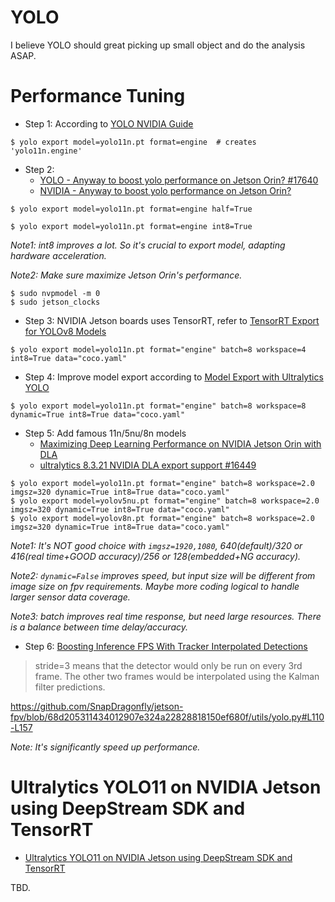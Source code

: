 # YOLO

I believe YOLO should great picking up small object and do the analysis ASAP.

# Performance Tuning

- Step 1: According to [YOLO NVIDIA Guide](https://docs.ultralytics.com/guides/nvidia-jetson/)

```
$ yolo export model=yolo11n.pt format=engine  # creates 'yolo11n.engine'
```

- Step 2: 
  - [YOLO - Anyway to boost yolo performance on Jetson Orin?
#17640](https://github.com/ultralytics/ultralytics/issues/17640)
  - [NVIDIA - Anyway to boost yolo performance on Jetson Orin?](https://forums.developer.nvidia.com/t/anyway-to-boost-yolo-performance-on-jetson-orin/313795)

```
$ yolo export model=yolo11n.pt format=engine half=True
```

```
$ yolo export model=yolo11n.pt format=engine int8=True
```

*Note1: int8 improves a lot. So it's crucial to export model, adapting hardware acceleration.*

*Note2: Make sure maximize Jetson Orin's performance.*

```
$ sudo nvpmodel -m 0
$ sudo jetson_clocks
```

- Step 3: NVIDIA Jetson boards uses TensorRT, refer to [TensorRT Export for YOLOv8 Models](https://docs.ultralytics.com/integrations/tensorrt/) 

```
$ yolo export model=yolo11n.pt format="engine" batch=8 workspace=4 int8=True data="coco.yaml"
```

- Step 4: Improve model export according to [Model Export with Ultralytics YOLO](https://docs.ultralytics.com/modes/export/)

```
$ yolo export model=yolo11n.pt format="engine" batch=8 workspace=8 dynamic=True int8=True data="coco.yaml"
```

- Step 5: Add famous 11n/5nu/8n models
  - [Maximizing Deep Learning Performance on NVIDIA Jetson Orin with DLA](https://developer.nvidia.com/blog/maximizing-deep-learning-performance-on-nvidia-jetson-orin-with-dla/)
  - [ultralytics 8.3.21 NVIDIA DLA export support #16449](https://github.com/ultralytics/ultralytics/pull/16449)

```
$ yolo export model=yolo11n.pt format="engine" batch=8 workspace=2.0 imgsz=320 dynamic=True int8=True data="coco.yaml"
$ yolo export model=yolov5nu.pt format="engine" batch=8 workspace=2.0 imgsz=320 dynamic=True int8=True data="coco.yaml"
$ yolo export model=yolov8n.pt format="engine" batch=8 workspace=2.0 imgsz=320 dynamic=True int8=True data="coco.yaml"
```

*Note1: It's NOT good choice with `imgsz=1920,1080`, 640(default)/320 or 416(real time+GOOD accuracy)/256 or 128(embedded+NG accuracy).*

*Note2: `dynamic=False` improves speed, but input size will be different from image size on fpv requirements. Maybe more coding logical to handle larger sensor data coverage.*

*Note3: batch improves real time response, but need large resources. There is a balance between time delay/accuracy.*

- Step 6: [Boosting Inference FPS With Tracker Interpolated Detections](https://y-t-g.github.io/tutorials/yolo-tracker-interpolate/)

> stride=3 means that the detector would only be run on every 3rd frame. The other two frames would be interpolated using the Kalman filter predictions.

https://github.com/SnapDragonfly/jetson-fpv/blob/68d205311434012907e324a22828818150ef680f/utils/yolo.py#L110-L157

*Note: It's significantly speed up performance.*

# Ultralytics YOLO11 on NVIDIA Jetson using DeepStream SDK and TensorRT

- [Ultralytics YOLO11 on NVIDIA Jetson using DeepStream SDK and TensorRT](https://docs.ultralytics.com/guides/deepstream-nvidia-jetson/)

TBD.